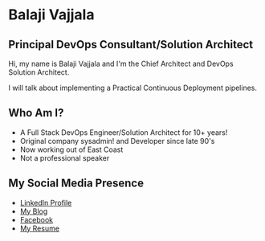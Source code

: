 # Balaji Vajjala



## Principal DevOps Consultant/Solution Architect

  Hi, my name is Balaji Vajjala and I'm the Chief Architect and DevOps Solution Architect.  

  I will talk about implementing a Practical Continuous Deployment pipelines.




## Who Am I?

* A Full Stack DevOps Engineer/Solution Architect for 10+ years!
* Original company sysadmin! and Developer since late 90's 
* Now working out of East Coast
* Not a professional speaker



## My Social Media Presence

  * [LinkedIn Profile](https://www.linkedin.com/in/bvajjala)
  * [My Blog](https://bvajjala.github.io/)
  * [Facebook](https://www.facebook.com/bvajjala)
  * [My Resume](https://bvajjala.github.io/about/resume/)

